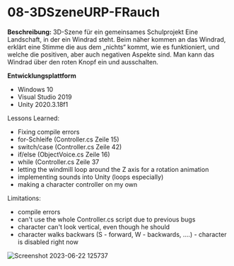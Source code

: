 # 08-3DSzeneURP-FRauch

**Beschreibung:** 3D-Szene für ein gemeinsames Schulprojekt
Eine Landschaft, in der ein Windrad steht. Beim näher kommen an das Windrad, erklärt eine Stimme die aus dem „nichts“ kommt, wie es funktioniert, und welche die positiven, aber auch negativen Aspekte sind. Man kann das Windrad über den roten Knopf ein und ausschalten.

**Entwicklungsplattform**
+ Windows 10
+ Visual Studio 2019
+ Unity 2020.3.18f1

Lessons Learned:
+ Fixing compile errors
+ for-Schleife (Controller.cs Zeile 15)
+ switch/case (Controller.cs Zeile 42)
+ if/else (ObjectVoice.cs Zeile 16)
+ while (Controller.cs Zeile 37
+ letting the windmill loop around the Z axis for a rotation animation
+ implementing sounds into Unity (loops especially)
+ making a character controller on my own
  
Limitations:
+ compile errors
+ can't use the whole Controller.cs script due to previous bugs
+ character can't look vertical, even though he should
+ character walks backwars (S - forward, W - backwards, ....) - character is disabled right now
  
![Screenshot 2023-06-22 125737](https://github.com/4ahmns-2223-Sosem/08-3DSzeneURP-FRauch/assets/90834237/9e26e060-465a-4a2d-9a82-ed7c626a5ca7)
